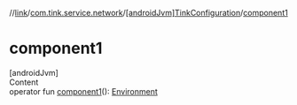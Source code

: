 //[link](../../index.md)/[com.tink.service.network](../index.md)/[[androidJvm]TinkConfiguration](index.md)/[component1](component1.md)



# component1  
[androidJvm]  
Content  
operator fun [component1](component1.md)(): [Environment](../[android-jvm]-environment/index.md)  



